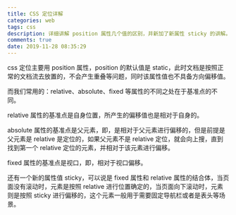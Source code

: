 ```yaml
---
title: CSS 定位详解
categories: web
tags: css
description: 详细讲解 position 属性几个值的区别，并新加了新属性 sticky 的讲解。
comments: true
date: 2019-11-28 08:35:29
---
```


css 定位主要用 position 属性，position 的默认值是 static，此时文档是按照正常的文档流去放置的，不会产生重叠等问题，同时该属性值也不具备方向偏移值。

而我们常用的：relative、absolute、fixed 等属性的不同之处在于基准点的不同。

relative 属性的基准点是自身位置，所产生的偏移值也是相对于自身的。

absolute 属性的基准点是父元素，即，是相对于父元素进行偏移的，但是前提是父元素是 relative 是定位的，如果父元素不是 relative 定位，就会向上搜，直到找到第一个 relative 定位的元素，并相对于该元素进行偏移。

fixed 属性的基准点是视口，即，相对于视口偏移。

还有一个新的属性值 sticky，可以说是 fixed 属性和 relative 属性的结合体，当页面没有滚动时，元素是按照 relative 进行位置确定的，当页面向下滚动时，元素则是按照 sticky 进行偏移的，这个元素一般用于需要固定导航栏或者是表头等场景。
